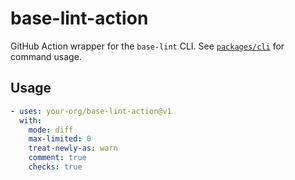 # base-lint-action

GitHub Action wrapper for the `base-lint` CLI. See [`packages/cli`](../cli) for command usage.

## Usage

```yaml
- uses: your-org/base-lint-action@v1
  with:
    mode: diff
    max-limited: 0
    treat-newly-as: warn
    comment: true
    checks: true
```
